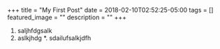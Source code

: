 +++
title =  "My First Post"
date = 2018-02-10T02:52:25-05:00
tags = []
featured_image = ""
description = ""
+++
1. saljhfdgsalk
2. aslkjhdg
*. sdailufsalkjdfh
